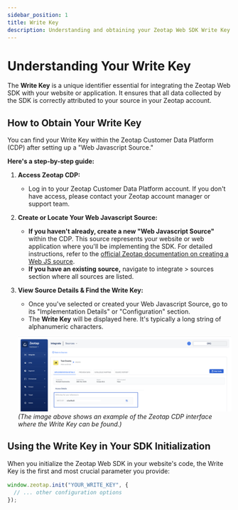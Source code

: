 ```yaml
---
sidebar_position: 1
title: Write Key
description: Understanding and obtaining your Zeotap Web SDK Write Key.
---
```


# Understanding Your Write Key

The **Write Key** is a unique identifier essential for integrating the Zeotap Web SDK with your website or application. It ensures that all data collected by the SDK is correctly attributed to your source in your Zeotap account.

## How to Obtain Your Write Key

You can find your Write Key within the Zeotap Customer Data Platform (CDP) after setting up a "Web Javascript Source."

**Here's a step-by-step guide:**

1.  **Access Zeotap CDP:**
    *   Log in to your Zeotap Customer Data Platform account. If you don't have access, please contact your Zeotap account manager or support team.

2.  **Create or Locate Your Web Javascript Source:**
    *   **If you haven't already, create a new "Web Javascript Source"** within the CDP. This source represents your website or web application where you'll be implementing the SDK. For detailed instructions, refer to the [official Zeotap documentation on creating a Web JS source](https://docs.zeotap.com/articles/#!integrate-customer/creating-web-js-source).
    *   **If you have an existing source,** navigate to integrate > sources section where all sources are listed.

3.  **View Source Details & Find the Write Key:**
    *   Once you've selected or created your Web Javascript Source, go to its "Implementation Details" or "Configuration" section.
    *   The **Write Key** will be displayed here. It's typically a long string of alphanumeric characters.

    ![Example of where to find the Write Key in the Zeotap CDP](../../static/img/writeKey.png)
    *(The image above shows an example of the Zeotap CDP interface where the Write Key can be found.)*

## Using the Write Key in Your SDK Initialization

When you initialize the Zeotap Web SDK in your website's code, the Write Key is the first and most crucial parameter you provide:

```javascript
window.zeotap.init("YOUR_WRITE_KEY", {
  // ... other configuration options
});
```